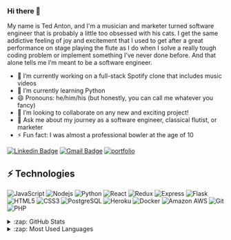 ### Hi there 👋
My name is Ted Anton, and I'm a musician and marketer turned software engineer that is probably a little too obsessed with his cats. I get the same addictive feeling of joy and excitement that I used to get after a great performance on stage playing the flute as I do when I solve a really tough coding problem or implement something I’ve never done before. And that alone tells me I’m meant to be a software engineer.

- 🔭  I’m currently working on a full-stack Spotify clone that includes music videos
- 🌱  I’m currently learning Python
- 😄  Pronouns: he/him/his (but honestly, you can call me whatever you fancy)
- 👯  I’m looking to collaborate on any new and exciting project!
- 💬  Ask me about my journey as a software engineer, classical flutist, or marketer
- ⚡ Fun fact: I was almost a professional bowler at the age of 10

[![Linkedin Badge](https://img.shields.io/badge/LinkedIn-0077B5?style=for-the-badge&logo=linkedin&logoColor=white)](https://www.linkedin.com/in/ted-anton/)
[![Gmail Badge](https://img.shields.io/badge/-tedjanton@gmail.com-D14836?style=for-the-badge&logo=gmail&logoColor=white&link=mailto:tedjanton@gmail.com)](mailto:tedjanton@gmail.com)
[![portfolio](https://img.shields.io/badge/Personal_Portfolio-231F20?style=for-the-badge&logo=buffer&logoColor=white)](http://www.tedjanton.com)

## ⚡ Technologies

![JavaScript](https://img.shields.io/badge/JavaScript-F7DF1E?style=for-the-badge&logo=javascript&logoColor=black)
![Nodejs](https://img.shields.io/badge/Node.js-43853D?style=for-the-badge&logo=node.js&logoColor=white)
![Python](https://img.shields.io/badge/Python-3776AB?style=for-the-badge&logo=python&logoColor=white)
![React](https://img.shields.io/badge/React-20232A?style=for-the-badge&logo=react&logoColor=61DAFB)
![Redux](https://img.shields.io/badge/Redux-593D88?style=for-the-badge&logo=redux&logoColor=white)
![Express](https://img.shields.io/badge/Express.js-000000?style=for-the-badge&logo=express&logoColor=white)
![Flask](https://img.shields.io/badge/Flask-000000?style=for-the-badge&logo=flask&logoColor=white)
![HTML5](https://img.shields.io/badge/HTML5-E34F26?style=for-the-badge&logo=html5&logoColor=white)
![CSS3](https://img.shields.io/badge/CSS3-1572B6?style=for-the-badge&logo=css3&logoColor=white)
![PostgreSQL](https://img.shields.io/badge/PostgreSQL-316192?style=for-the-badge&logo=postgresql&logoColor=white)
![Heroku](https://img.shields.io/badge/Heroku-430098?style=for-the-badge&logo=heroku&logoColor=white)
![Docker](	https://img.shields.io/badge/Docker-2CA5E0?style=for-the-badge&logo=docker&logoColor=white)
![Amazon AWS](https://img.shields.io/badge/Amazon_AWS-232F3E?style=for-the-badge&logo=amazon-aws&logoColor=white)
![Git](https://img.shields.io/badge/Git-F05032?style=for-the-badge&logo=git&logoColor=white)
![PHP](https://img.shields.io/badge/php-%23777BB4.svg?style=for-the-badge&logo=php&logoColor=white)

<details>
  <summary>:zap: GitHub Stats</summary>

  <img align="left" alt="Ted's GitHub Stats" src="https://github-readme-stats.vercel.app/api?username=tedjanton&show_icons=true&hide_border=true" />

</details>

<details>
  <summary>:zap: Most Used Languages</summary>

<img align="left" alt="Ted's GitHub Top Languages" src="https://github-readme-stats.vercel.app/api/top-langs/?username=tedjanton" />

  
</details>
